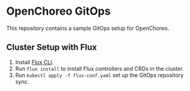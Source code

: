 # OpenChoreo GitOps

This repository contains a sample GitOps setup for OpenChoreo.

## Cluster Setup with Flux

1. Install [Flux CLI](https://fluxcd.io/flux/installation/#install-the-flux-cli).
2. Run `flux install` to install Flux controllers and CRDs in the cluster.
3. Run `kubectl apply -f flux-conf.yaml` set up the GitOps repository sync.
